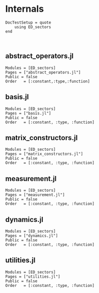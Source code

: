 # Internals

```@meta
DocTestSetup = quote
	using ED_sectors
end
```

```@index


```

## abstract_operators.jl

```@autodocs
Modules = [ED_sectors]
Pages = ["abstract_operators.jl"]
Public = false
Order   = [:constant,:type,:function]
```

## basis.jl

```@autodocs
Modules = [ED_sectors]
Pages = ["basis.jl"]
Public = false
Order   = [:constant, :type, :function]
```

## matrix_constructors.jl

```@autodocs
Modules = [ED_sectors]
Pages = ["matrix_constructors.jl"]
Public = false
Order   = [:constant, :type, :function]
```

## measurement.jl

```@autodocs
Modules = [ED_sectors]
Pages = ["measurement.jl"]
Public = false
Order   = [:constant, :type, :function]
```

## dynamics.jl

```@autodocs
Modules = [ED_sectors]
Pages = ["dynamics.jl"]
Public = false
Order   = [:constant, :type, :function]
```

## utilities.jl

```@autodocs
Modules = [ED_sectors]
Pages = ["utilities.jl"]
Public = false
Order   = [:constant, :type, :function]
```

